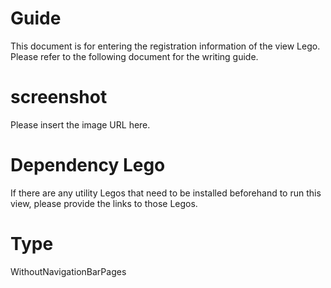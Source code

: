 # Guide
This document is for entering the registration information of the view Lego. Please refer to the following document for the writing guide.

# screenshot
Please insert the image URL here.

# Dependency Lego
If there are any utility Legos that need to be installed beforehand to run this view, please provide the links to those Legos.

# Type
WithoutNavigationBarPages